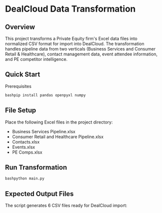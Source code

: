 # DealCloud Data Transformation
## Overview
This project transforms a Private Equity firm's Excel data files into normalized CSV format for import into DealCloud. The transformation handles pipeline data from two verticals (Business Services and Consumer Retail & Healthcare), contact management data, event attendee information, and PE competitor intelligence.

## Quick Start
Prerequisites
```bash
bashpip install pandas openpyxl numpy
```

## File Setup
Place the following Excel files in the project directory:

- Business Services Pipeline.xlsx
- Consumer Retail and Healthcare Pipeline.xlsx
- Contacts.xlsx
- Events.xlsx
- PE Comps.xlsx

## Run Transformation

```bash
bashpython main.py
```

## Expected Output Files

The script generates 6 CSV files ready for DealCloud import: